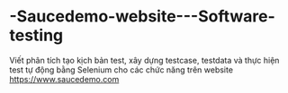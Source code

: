 # -Saucedemo-website---Software-testing
Viết phân tích tạo kịch bản test, xây dựng testcase, testdata và thực hiện test tự động bằng Selenium cho các chức năng trên website https://www.saucedemo.com
